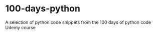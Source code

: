 # 100-days-python
A selection of python code snippets from the 100 days of python code Udemy course
